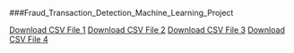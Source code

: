 ###Fraud_Transaction_Detection_Machine_Learning_Project

[Download CSV File 1](https://upsampledtransactionsdata.s3.amazonaws.com/raw.csv)
[Download CSV File 2](https://upsampledtransactionsdata.s3.amazonaws.com/cleaned_transactions.csv)
[Download CSV File 3](https://upsampledtransactionsdata.s3.amazonaws.com/test.csv)
[Download CSV File 4](https://upsampledtransactionsdata.s3.amazonaws.com/train.csv)




 

